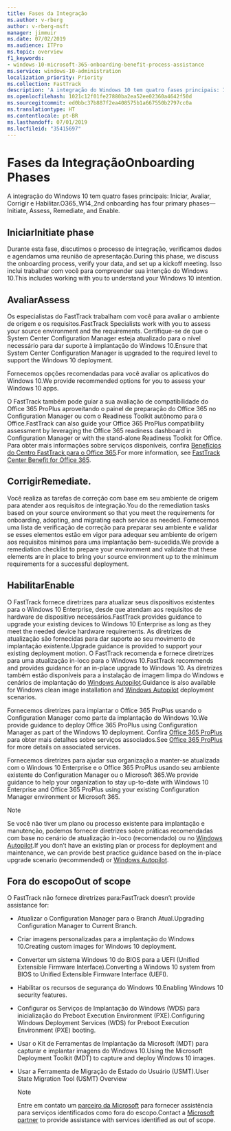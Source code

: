 ```yaml
---
title: Fases da Integração
ms.author: v-rberg
author: v-rberg-msft
manager: jimmuir
ms.date: 07/02/2019
ms.audience: ITPro
ms.topic: overview
f1_keywords:
- windows-10-microsoft-365-onboarding-benefit-process-assistance
ms.service: windows-10-administration
localization_priority: Priority
ms.collection: FastTrack
description: 'A integração do Windows 10 tem quatro fases principais: Iniciar, Avaliar, Corrigir e Habilitar.'
ms.openlocfilehash: 1021c12f01fe27880ba2ea52ee02360a4642f50d
ms.sourcegitcommit: ed0bbc37b887f2ea408575b1a667550b2797cc0a
ms.translationtype: HT
ms.contentlocale: pt-BR
ms.lasthandoff: 07/01/2019
ms.locfileid: "35415697"
---
```

# <a name="onboarding-phases"></a><span data-ttu-id="6e636-103">Fases da Integração</span><span class="sxs-lookup"><span data-stu-id="6e636-103">Onboarding Phases</span></span>

<span data-ttu-id="6e636-104">A integração do Windows 10 tem quatro fases principais: Iniciar, Avaliar, Corrigir e Habilitar.</span><span class="sxs-lookup"><span data-stu-id="6e636-104">O365_W14_2nd onboarding has four primary phases—Initiate, Assess, Remediate, and Enable.</span></span>

## <a name="initiate"></a><span data-ttu-id="6e636-105">Iniciar</span><span class="sxs-lookup"><span data-stu-id="6e636-105">Initiate phase</span></span>

<span data-ttu-id="6e636-106">Durante esta fase, discutimos o processo de integração, verificamos dados e agendamos uma reunião de apresentação.</span><span class="sxs-lookup"><span data-stu-id="6e636-106">During this phase, we discuss the onboarding process, verify your data, and set up a kickoff meeting.</span></span> <span data-ttu-id="6e636-107">Isso inclui trabalhar com você para compreender sua intenção do Windows 10.</span><span class="sxs-lookup"><span data-stu-id="6e636-107">This includes working with you to understand your Windows 10 intention.</span></span>

## <a name="assess"></a><span data-ttu-id="6e636-108">Avaliar</span><span class="sxs-lookup"><span data-stu-id="6e636-108">Assess</span></span>

<span data-ttu-id="6e636-109">Os especialistas do FastTrack trabalham com você para avaliar o ambiente de origem e os requisitos.</span><span class="sxs-lookup"><span data-stu-id="6e636-109">FastTrack Specialists work with you to assess your source environment and the requirements.</span></span> <span data-ttu-id="6e636-110">Certifique-se de que o System Center Configuration Manager esteja atualizado para o nível necessário para dar suporte à implantação do Windows 10.</span><span class="sxs-lookup"><span data-stu-id="6e636-110">Ensure that System Center Configuration Manager is upgraded to the required level to support the Windows 10 deployment.</span></span> 

<span data-ttu-id="6e636-111">Fornecemos opções recomendadas para você avaliar os aplicativos do Windows 10.</span><span class="sxs-lookup"><span data-stu-id="6e636-111">We provide recommended options for you to assess your Windows 10 apps.</span></span>

<span data-ttu-id="6e636-112">O FastTrack também pode guiar a sua avaliação de compatibilidade do Office 365 ProPlus aproveitando o painel de preparação do Office 365 no Configuration Manager ou com o Readiness Toolkit autônomo para o Office.</span><span class="sxs-lookup"><span data-stu-id="6e636-112">FastTrack can also guide your Office 365 ProPlus compatibility assessment by leveraging the Office 365 readiness dashboard in Configuration Manager or with the stand-alone Readiness Toolkit for Office.</span></span> <span data-ttu-id="6e636-113">Para obter mais informações sobre serviços disponíveis, confira [Benefícios do Centro FastTrack para o Office 365](O365-fasttrack-benefit-for-office-365.md).</span><span class="sxs-lookup"><span data-stu-id="6e636-113">For more information, see [FastTrack Center Benefit for Office 365](O365-fasttrack-benefit-for-office-365.md).</span></span> 

## <a name="remediate"></a><span data-ttu-id="6e636-114">Corrigir</span><span class="sxs-lookup"><span data-stu-id="6e636-114">Remediate.</span></span>

<span data-ttu-id="6e636-115">Você realiza as tarefas de correção com base em seu ambiente de origem para atender aos requisitos de integração.</span><span class="sxs-lookup"><span data-stu-id="6e636-115">You do the remediation tasks based on your source environment so that you meet the requirements for onboarding, adopting, and migrating each service as needed.</span></span> <span data-ttu-id="6e636-116">Fornecemos uma lista de verificação de correção para preparar seu ambiente e validar se esses elementos estão em vigor para adequar seu ambiente de origem aos requisitos mínimos para uma implantação bem-sucedida.</span><span class="sxs-lookup"><span data-stu-id="6e636-116">We provide a remediation checklist to prepare your environment and validate that these elements are in place to bring your source environment up to the minimum requirements for a successful deployment.</span></span> 

## <a name="enable"></a><span data-ttu-id="6e636-117">Habilitar</span><span class="sxs-lookup"><span data-stu-id="6e636-117">Enable</span></span>

<span data-ttu-id="6e636-118">O FastTrack fornece diretrizes para atualizar seus dispositivos existentes para o Windows 10 Enterprise, desde que atendam aos requisitos de hardware de dispositivo necessários.</span><span class="sxs-lookup"><span data-stu-id="6e636-118">FastTrack provides guidance to upgrade your existing devices to Windows 10 Enterprise as long as they meet the needed device hardware requirements.</span></span> <span data-ttu-id="6e636-119">As diretrizes de atualização são fornecidas para dar suporte ao seu movimento de implantação existente.</span><span class="sxs-lookup"><span data-stu-id="6e636-119">Upgrade guidance is provided to support your existing deployment motion.</span></span> <span data-ttu-id="6e636-120">O FastTrack recomenda e fornece diretrizes para uma atualização in-loco para o Windows 10.</span><span class="sxs-lookup"><span data-stu-id="6e636-120">FastTrack recommends and provides guidance for an in-place upgrade to Windows 10.</span></span> <span data-ttu-id="6e636-121">As diretrizes também estão disponíveis para a instalação de imagem limpa do Windows e cenários de implantação do [Windows Autopilot](EMS-onboarding-phases.md#windows-autopilot).</span><span class="sxs-lookup"><span data-stu-id="6e636-121">Guidance is also available for Windows clean image installation and [Windows Autopilot](EMS-onboarding-phases.md#windows-autopilot) deployment scenarios.</span></span> 

<span data-ttu-id="6e636-122">Fornecemos diretrizes para implantar o Office 365 ProPlus usando o Configuration Manager como parte da implantação do Windows 10.</span><span class="sxs-lookup"><span data-stu-id="6e636-122">We provide guidance to deploy Office 365 ProPlus using Configuration Manager as part of the Windows 10 deployment.</span></span> <span data-ttu-id="6e636-123">Confira [Office 365 ProPlus](O365-onboarding-and-migration.md#office-365-proplus) para obter mais detalhes sobre serviços associados.</span><span class="sxs-lookup"><span data-stu-id="6e636-123">See [Office 365 ProPlus](O365-onboarding-and-migration.md#office-365-proplus) for more details on associated services.</span></span>

<span data-ttu-id="6e636-124">Fornecemos diretrizes para ajudar sua organização a manter-se atualizada com o Windows 10 Enterprise e o Office 365 ProPlus usando seu ambiente existente do Configuration Manager ou o Microsoft 365.</span><span class="sxs-lookup"><span data-stu-id="6e636-124">We provide guidance to help your organization to stay up-to-date with Windows 10 Enterprise and Office 365 ProPlus using your existing Configuration Manager environment or Microsoft 365.</span></span>

> [!NOTE]
> <span data-ttu-id="6e636-125">Se você não tiver um plano ou processo existente para implantação e manutenção, podemos fornecer diretrizes sobre práticas recomendadas com base no cenário de atualização in-loco (recomendado) ou no [Windows Autopilot](EMS-onboarding-phases.md#windows-autopilot).</span><span class="sxs-lookup"><span data-stu-id="6e636-125">If you don’t have an existing plan or process for deployment and maintenance, we can provide best practice guidance based on the in-place upgrade scenario (recommended) or [Windows Autopilot](EMS-onboarding-phases.md#windows-autopilot).</span></span>

## <a name="out-of-scope"></a><span data-ttu-id="6e636-126">Fora do escopo</span><span class="sxs-lookup"><span data-stu-id="6e636-126">Out of scope</span></span>

<span data-ttu-id="6e636-127">O FastTrack não fornece diretrizes para:</span><span class="sxs-lookup"><span data-stu-id="6e636-127">FastTrack doesn’t provide assistance for:</span></span>

- <span data-ttu-id="6e636-128">Atualizar o Configuration Manager para o Branch Atual.</span><span class="sxs-lookup"><span data-stu-id="6e636-128">Upgrading Configuration Manager to Current Branch.</span></span>
- <span data-ttu-id="6e636-129">Criar imagens personalizadas para a implantação do Windows 10.</span><span class="sxs-lookup"><span data-stu-id="6e636-129">Creating custom images for Windows 10 deployment.</span></span>
- <span data-ttu-id="6e636-130">Converter um sistema Windows 10 do BIOS para a UEFI (Unified Extensible Firmware Interface).</span><span class="sxs-lookup"><span data-stu-id="6e636-130">Converting a Windows 10 system from BIOS to Unified Extensible Firmware Interface (UEFI).</span></span>
- <span data-ttu-id="6e636-131">Habilitar os recursos de segurança do Windows 10.</span><span class="sxs-lookup"><span data-stu-id="6e636-131">Enabling Windows 10 security features.</span></span> 
- <span data-ttu-id="6e636-132">Configurar os Serviços de Implantação do Windows (WDS) para inicialização do Preboot Execution Environment (PXE).</span><span class="sxs-lookup"><span data-stu-id="6e636-132">Configuring Windows Deployment Services (WDS) for Preboot Execution Environment (PXE) booting.</span></span>
- <span data-ttu-id="6e636-133">Usar o Kit de Ferramentas de Implantação da Microsoft (MDT) para capturar e implantar imagens do Windows 10.</span><span class="sxs-lookup"><span data-stu-id="6e636-133">Using the Microsoft Deployment Toolkit (MDT) to capture and deploy Windows 10 images.</span></span>
- <span data-ttu-id="6e636-134">Usar a Ferramenta de Migração de Estado do Usuário (USMT).</span><span class="sxs-lookup"><span data-stu-id="6e636-134">User State Migration Tool (USMT) Overview</span></span>

  > [!NOTE]
  > <span data-ttu-id="6e636-135">Entre em contato um [parceiro da Microsoft](https://go.microsoft.com/fwlink/?linkid=2080150) para fornecer assistência para serviços identificados como fora do escopo.</span><span class="sxs-lookup"><span data-stu-id="6e636-135">Contact a [Microsoft partner](https://go.microsoft.com/fwlink/?linkid=2080150) to provide assistance with services identified as out of scope.</span></span>

 